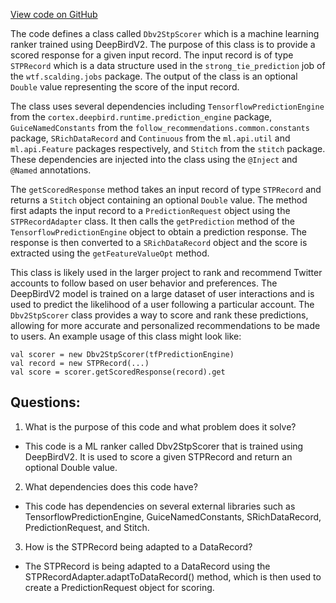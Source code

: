 [View code on GitHub](https://github.com/misbahsy/the-algorithm/follow-recommendations-service/common/src/main/scala/com/twitter/follow_recommendations/common/candidate_sources/stp/Dbv2StpScorer.scala)

The code defines a class called `Dbv2StpScorer` which is a machine learning ranker trained using DeepBirdV2. The purpose of this class is to provide a scored response for a given input record. The input record is of type `STPRecord` which is a data structure used in the `strong_tie_prediction` job of the `wtf.scalding.jobs` package. The output of the class is an optional `Double` value representing the score of the input record.

The class uses several dependencies including `TensorflowPredictionEngine` from the `cortex.deepbird.runtime.prediction_engine` package, `GuiceNamedConstants` from the `follow_recommendations.common.constants` package, `SRichDataRecord` and `Continuous` from the `ml.api.util` and `ml.api.Feature` packages respectively, and `Stitch` from the `stitch` package. These dependencies are injected into the class using the `@Inject` and `@Named` annotations.

The `getScoredResponse` method takes an input record of type `STPRecord` and returns a `Stitch` object containing an optional `Double` value. The method first adapts the input record to a `PredictionRequest` object using the `STPRecordAdapter` class. It then calls the `getPrediction` method of the `TensorflowPredictionEngine` object to obtain a prediction response. The response is then converted to a `SRichDataRecord` object and the score is extracted using the `getFeatureValueOpt` method.

This class is likely used in the larger project to rank and recommend Twitter accounts to follow based on user behavior and preferences. The DeepBirdV2 model is trained on a large dataset of user interactions and is used to predict the likelihood of a user following a particular account. The `Dbv2StpScorer` class provides a way to score and rank these predictions, allowing for more accurate and personalized recommendations to be made to users. An example usage of this class might look like:

```
val scorer = new Dbv2StpScorer(tfPredictionEngine)
val record = new STPRecord(...)
val score = scorer.getScoredResponse(record).get
```
## Questions: 
 1. What is the purpose of this code and what problem does it solve?
- This code is a ML ranker called Dbv2StpScorer that is trained using DeepBirdV2. It is used to score a given STPRecord and return an optional Double value.

2. What dependencies does this code have?
- This code has dependencies on several external libraries such as TensorflowPredictionEngine, GuiceNamedConstants, SRichDataRecord, PredictionRequest, and Stitch.

3. How is the STPRecord being adapted to a DataRecord?
- The STPRecord is being adapted to a DataRecord using the STPRecordAdapter.adaptToDataRecord() method, which is then used to create a PredictionRequest object for scoring.